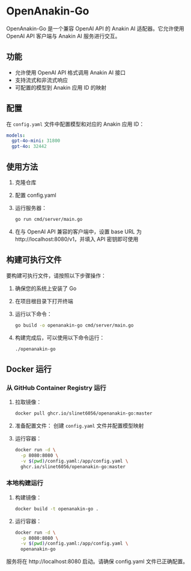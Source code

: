 # OpenAnakin-Go

OpenAnakin-Go 是一个兼容 OpenAI API 的 Anakin AI 适配器。它允许使用 OpenAI API 客户端与 Anakin AI 服务进行交互。

## 功能

- 允许使用 OpenAI API 格式调用 Anakin AI 接口
- 支持流式和非流式响应
- 可配置的模型到 Anakin 应用 ID 的映射

## 配置

在 `config.yaml` 文件中配置模型和对应的 Anakin 应用 ID：

```yaml
models:
  gpt-4o-mini: 31800
  gpt-4o: 32442
```

## 使用方法

1. 克隆仓库

2. 配置 config.yaml

3. 运行服务器：

    ```sh
    go run cmd/server/main.go
    ```

4. 在与 OpenAI API 兼容的客户端中，设置 base URL 为 http://localhost:8080/v1，并填入 API 密钥即可使用

## 构建可执行文件

要构建可执行文件，请按照以下步骤操作：

1. 确保您的系统上安装了 Go

2. 在项目根目录下打开终端

3. 运行以下命令：

    ```sh
    go build -o openanakin-go cmd/server/main.go
    ```

4. 构建完成后，可以使用以下命令运行：

    ```sh
    ./openanakin-go
    ```

## Docker 运行

### 从 GitHub Container Registry 运行

1. 拉取镜像：

    ```sh
    docker pull ghcr.io/slinet6056/openanakin-go:master
    ```

2. 准备配置文件：
   创建 `config.yaml` 文件并配置模型映射

3. 运行容器：

    ```sh
    docker run -d \
      -p 8080:8080 \
      -v $(pwd)/config.yaml:/app/config.yaml \
      ghcr.io/slinet6056/openanakin-go:master
    ```

### 本地构建运行

1. 构建镜像：

    ```sh
    docker build -t openanakin-go .
    ```

2. 运行容器：

    ```sh
    docker run -d \
      -p 8080:8080 \
      -v $(pwd)/config.yaml:/app/config.yaml \
      openanakin-go
    ```

服务将在 http://localhost:8080 启动。请确保 config.yaml 文件已正确配置。